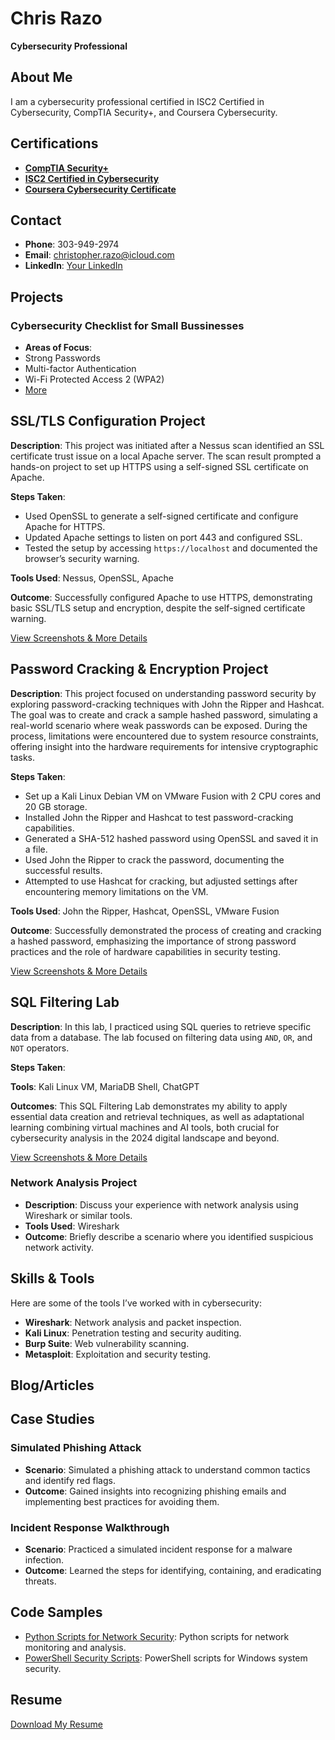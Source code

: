 # Chris Razo
**Cybersecurity Professional**

## About Me
I am a cybersecurity professional certified in ISC2 Certified in Cybersecurity, CompTIA Security+, and Coursera Cybersecurity.

## Certifications
- [**CompTIA Security+**](CompTIA-Security-Plus-Certificate.pdf)
- [**ISC2 Certified in Cybersecurity**](ISC2-CC-Certification.pdf)
- [**Coursera Cybersecurity Certificate**](Google-Cybersecurity-Certificate.pdf)

## Contact
- **Phone**: 303-949-2974
- **Email**: christopher.razo@icloud.com
- **LinkedIn**: [Your LinkedIn](https://linkedin.com/in/christopher-razo)

## Projects

### Cybersecurity Checklist for Small Bussinesses

- **Areas of Focus**:
- Strong Passwords
- Multi-factor Authentication
- Wi-Fi Protected Access 2 (WPA2)
- [More](blog-post1.md)


## SSL/TLS Configuration Project

**Description**: This project was initiated after a Nessus scan identified an SSL certificate trust issue on a local Apache server. The scan result prompted a hands-on project to set up HTTPS using a self-signed SSL certificate on Apache.

**Steps Taken**:
- Used OpenSSL to generate a self-signed certificate and configure Apache for HTTPS.
- Updated Apache settings to listen on port 443 and configured SSL.
- Tested the setup by accessing `https://localhost` and documented the browser’s security warning.

**Tools Used**: Nessus, OpenSSL, Apache

**Outcome**: Successfully configured Apache to use HTTPS, demonstrating basic SSL/TLS setup and encryption, despite the self-signed certificate warning.

[View Screenshots & More Details](ssl-tls-apache-setup.md)  <!-- Link to the Markdown file with full project details -->


## Password Cracking & Encryption Project

**Description**: This project focused on understanding password security by exploring password-cracking techniques with John the Ripper and Hashcat. The goal was to create and crack a sample hashed password, simulating a real-world scenario where weak passwords can be exposed. During the process, limitations were encountered due to system resource constraints, offering insight into the hardware requirements for intensive cryptographic tasks.

**Steps Taken**:
- Set up a Kali Linux Debian VM on VMware Fusion with 2 CPU cores and 20 GB storage.
- Installed John the Ripper and Hashcat to test password-cracking capabilities.
- Generated a SHA-512 hashed password using OpenSSL and saved it in a file.
- Used John the Ripper to crack the password, documenting the successful results.
- Attempted to use Hashcat for cracking, but adjusted settings after encountering memory limitations on the VM.

**Tools Used**: John the Ripper, Hashcat, OpenSSL, VMware Fusion

**Outcome**: Successfully demonstrated the process of creating and cracking a hashed password, emphasizing the importance of strong password practices and the role of hardware capabilities in security testing.

[View Screenshots & More Details](2024-11-04-password-cracking.md)


## SQL Filtering Lab

**Description**: In this lab, I practiced using SQL queries to retrieve specific data from a database. The lab focused on filtering data using `AND`, `OR`, and `NOT` operators.

**Steps Taken**:

**Tools**: Kali Linux VM, MariaDB Shell, ChatGPT

**Outcomes**: This SQL Filtering Lab demonstrates my ability to apply essential data creation and retrieval techniques, as well as adaptational learning combining virtual machines and AI tools, both crucial for cybersecurity analysis in the 2024 digital landscape and beyond.

[View Screenshots & More Details]()



### Network Analysis Project
- **Description**: Discuss your experience with network analysis using Wireshark or similar tools.
- **Tools Used**: Wireshark
- **Outcome**: Briefly describe a scenario where you identified suspicious network activity.

## Skills & Tools

Here are some of the tools I’ve worked with in cybersecurity:

- **Wireshark**: Network analysis and packet inspection.
- **Kali Linux**: Penetration testing and security auditing.
- **Burp Suite**: Web vulnerability scanning.
- **Metasploit**: Exploitation and security testing.

## Blog/Articles

## Case Studies

### Simulated Phishing Attack
- **Scenario**: Simulated a phishing attack to understand common tactics and identify red flags.
- **Outcome**: Gained insights into recognizing phishing emails and implementing best practices for avoiding them.

### Incident Response Walkthrough
- **Scenario**: Practiced a simulated incident response for a malware infection.
- **Outcome**: Learned the steps for identifying, containing, and eradicating threats.

## Code Samples

- [Python Scripts for Network Security](https://github.com/yourusername/repo-name): Python scripts for network monitoring and analysis.
- [PowerShell Security Scripts](https://github.com/yourusername/repo-name): PowerShell scripts for Windows system security.

## Resume

[Download My Resume](CR-Resume.pdf)
